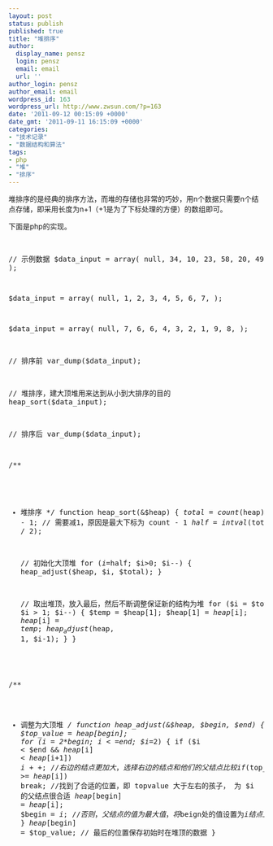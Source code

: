 ```yaml
---
layout: post
status: publish
published: true
title: "堆排序"
author:
  display_name: pensz
  login: pensz
  email: email
  url: ''
author_login: pensz
author_email: email
wordpress_id: 163
wordpress_url: http://www.zwsun.com/?p=163
date: '2011-09-12 00:15:09 +0000'
date_gmt: '2011-09-11 16:15:09 +0000'
categories:
- "技术记录"
- "数据结构和算法"
tags:
- php
- "堆"
- "排序"
---
```

<p>堆排序的是经典的排序方法，而堆的存储也非常的巧妙，用n个数据只需要n个结点存储，即采用长度为n+1（+1是为了下标处理的方便）的数组即可。</p>
<p>下面是php的实现。</p>
<pre name="code" class="php">

// 示例数据
$data_input = array(
    null, 34, 10, 23, 58, 20, 49, 11,
);

$data_input = array(
    null, 1, 2, 3, 4, 5, 6, 7,
);

$data_input = array(
    null, 7, 6, 6, 4, 3, 2, 1, 9, 8,
);

// 排序前
var_dump($data_input);

// 堆排序，建大顶堆用来达到从小到大排序的目的
heap_sort($data_input);

// 排序后
var_dump($data_input);

/**
 * 堆排序
 */
function heap_sort(&$heap) {
    $total = count($heap) - 1; // 需要减1，原因是最大下标为 count - 1
    $half = intval($total / 2);

    // 初始化大顶堆
    for ($i=$half; $i>0; $i--) {
        heap_adjust($heap, $i, $total);
    }
    
    // 取出堆顶，放入最后，然后不断调整保证新的结构为堆
    for ($i = $total; $i > 1; $i--) {
        $temp = $heap[1];
        $heap[1] = $heap[$i];
        $heap[$i] = $temp;
        heap_adjust($heap, 1, $i-1);
    }
}

/**
 * 调整为大顶堆
 */
function heap_adjust(&$heap, $begin, $end) {
    $top_value = $heap[$begin];
    for ($i=2*$begin; $i<=$end; $i*=2) {
        if ($i < $end && $heap[$i] < $heap[$i+1]) $i++; // 右边的结点更加大，选择右边的结点和他们的父结点比较
        if ($top_value >= $heap[$i]) break; //找到了合适的位置，即 topvalue 大于左右的孩子， 为 $i 的父结点很合适
        $heap[$begin] = $heap[$i]; $begin = $i; // 否则，父结点的值为最大值，将$beign处的值设置为$i 结点上的数值，从$i接着调整堆
    }
    $heap[$begin] = $top_value; // 最后的位置保存初始时在堆顶的数据
}

</pre>
